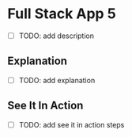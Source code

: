 # Full Stack App 5
- [ ] TODO: add description

## Explanation
- [ ] TODO: add explanation

## See It In Action
- [ ] TODO: add see it in action steps